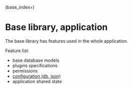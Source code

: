 (base_index=)
# Base library, application

The base library has features used in the whole application.

Feature list:
  - base database models
  - plugins specifications
  - permissions
  - [configuration (db, json)](base_configuration)
  - application shared state
